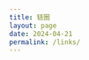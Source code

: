 ```yaml
---
title: 链圈
layout: page
date: 2024-04-21
permalink: /links/
---
```


<div class="friends">
    <div id="hexo-circle-of-friends-root"></div>
    <style>
        .cf-article, #cf-state, #cf-more {
            background: #fff;
            border: 1px solid #eaeaea;
            box-shadow: 0 4px 6px rgba(0, 0, 0, .04);
        }
        .cf-article[data-v-7eed2f8f] {
            margin: 0;
            border-radius: 12px;
        }
        #cf-state {
            margin-bottom: 2rem !important;
        }
        .dark .cf-article, .dark #cf-state, .dark #cf-more {
            background: #4a4b50;
            border: 1px solid #3b3d42;
        }
        .dark #cf-overlay, .dark .is-light {
            background-color: rgba(59, 61, 66, .42);
        }
        .dark .cf-overshow {
            background: #292a2d;
        }
        .dark .cf-overshow p a {
            color: var(--lmm-fontcolor);
        }
        .dark .cf-overshow .cf-overshow-content, .dark .cf-overshow .cf-overshow-content-tail {
            background: #eaeaea;
        }
        .dark #cf-more, .dark #cf-state {
            background: var(--lmm-dack-background);
            color: var(--lmm-dark-fontcolor);
        }
        .dark #cf-change, .dark .cf-article-floor, .dark .cf-time-created, .dark .cf-time-updated {
            color: var(--lmm-dark-floorcolor);
        }
        .dark .cf-article-author, .dark .cf-article a.cf-article-title {
            color: var(--lmm-dark-fontcolor);
        }
        .dark .cf-article {
            background: var(--lmm-dack-background);
        }
        .dark .cf-article:hover .cf-article-floor, .dark .cf-article:hover .cf-time-created, .dark .cf-article:hover .cf-time-updated, .dark .cf-overshow p span {
            color: var(--lmm-dark-fontcolor);
        }
        .dark .is-light .el-popper__arrow:before {
            display: none;
        }
        #cf-container {
            max-width: 1000px;
        }
        .post-title {
            text-align: center;
        }
        div[data-v-7eed2f8f] {
            display: grid;
            grid-gap: 1rem;
            grid-template-columns: repeat(auto-fill, minmax(400px, 1fr));
        }
        div[data-v-7eed2f8f] > div[data-v-7eed2f8f] {
            display: block;
        }
        .cf-article-title {
            white-space: nowrap;
            overflow: hidden;
        }
        #cf-more[data-v-7eed2f8f], #cf-footer {
            right: 0;
            position: relative;
            width: 100%;
            text-align: center !important;
        }
        #cf-more {
            top: 2rem;
        }
        .cf-data-lastupdated {
            text-align: center !important;
        }
        @media (max-width: 855px) {
            #cf-more[data-v-7eed2f8f], #cf-footer {
                right: 0;
            }
            div[data-v-7eed2f8f] {
                display: block;
            }
            div[data-v-7eed2f8f].cf-article {
                margin-bottom: 1rem;
            }
        }
    </style>
</div>
<script>
    let UserConfig = {
        // 填写你的api地址
        private_api_url: 'https://friends.wangyunzi.com/',
        // 初始加载几篇文章
        page_init_number: 20,
        // 点击加载更多时，一次最多加载几篇文章，默认10
        page_turning_number: 10,
        // 头像加载失败时，默认头像地址
        error_img: 'https://sdn.geekzu.org/avatar/57d8260dfb55501c37dde588e7c3852c',
        // 进入页面时第一次的排序规则
        sort_rule: 'created',
        // 本地文章缓存数据过期时间（天）
        expire_days: 1, 
    }
</script>
<script type="text/javascript" src="https://npm.elemecdn.com/fcircle-theme-yyyz@1.0.13/dist/fcircle.min.js"></script>
<br>
